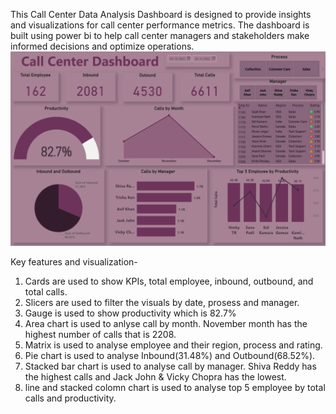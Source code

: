  This Call Center Data Analysis Dashboard is designed to provide insights and visualizations for call center performance metrics. The dashboard is built using power bi to help call center managers and stakeholders make informed decisions and optimize operations.
 ![Call Center Data Analysis Dashboard](https://github.com/bhawna-sinha/PowerBI/blob/main/Call%20Center%20Data%20Analysis/Screenshot%202023-07-20%20115611.png?raw=true)

 Key features and visualization-
 1. Cards are used to show KPIs, total employee, inbound, outbound, and total calls.
 2. Slicers are used to filter the visuals by date, prosess and manager.
 3. Gauge is used to show productivity which is 82.7%
 4. Area chart is used to anlyse call by month. November month has the highest number of calls that is 2208.
 5. Matrix is used to analyse employee and their region, process and rating.
 6. Pie chart is used to analyse Inbound(31.48%) and Outbound(68.52%).
 7. Stacked bar chart is used to analyse call by manager. Shiva Reddy has the highest calls and Jack John & Vicky Chopra has the lowest.
 8. line and stacked colomn chart is used to analyse top 5 employee by total calls and productivity.